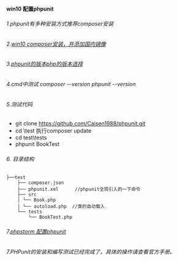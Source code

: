 #### win10 配置phpunit


###### 1.phpunit有多种安装方式推荐composer安装


###### 2.[win10 composer安装，并添加国内镜像](http://blog.csdn.net/likaibk/article/details/70909578)


###### 3.[phpunit的版本php的版本选择](https://www.awaimai.com/2381.html)


###### 4.cmd中测试 composer --version   phpunit --version


###### 5.测试代码
* git clone https://github.com/Caisen1988/phpunit.git
* cd \test   执行composer update
* cd test\tests
* phpunit BookTest

###### 6. 目录结构
```
├──test
    ├── composer.json
    ├── phpunit.xml      //phpunit全局引入的一下命令
    ├── src
    │ └── Book.php
    │ └── autoload.php  //类的自动载入
    └── tests
        └── BookTest.php
```

###### 7.[phpstorm 配置phpunit](https://juejin.im/post/5a40a3d551882506e50cdf70)

###### 7.PHPunit的安装和编写测试已经完成了。具体的操作请查看官方手册。 




